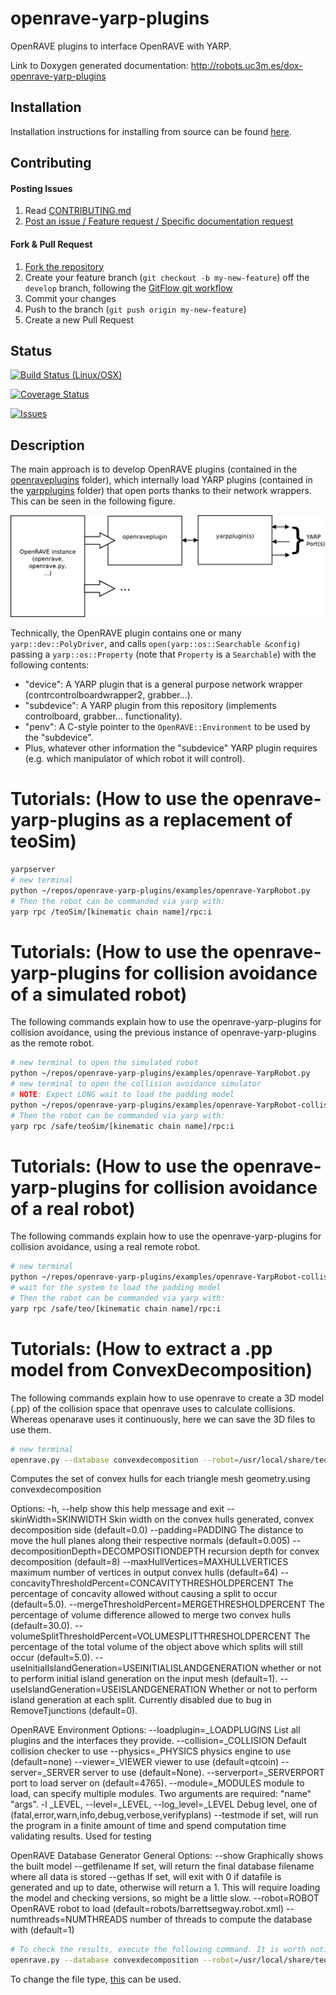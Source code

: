 # openrave-yarp-plugins

OpenRAVE plugins to interface OpenRAVE with YARP.

Link to Doxygen generated documentation: http://robots.uc3m.es/dox-openrave-yarp-plugins

## Installation

Installation instructions for installing from source can be found [here](doc/openrave-yarp-plugins-install.md).

## Contributing

#### Posting Issues

1. Read [CONTRIBUTING.md](https://github.com/roboticslab-uc3m/openrave-yarp-plugins/blob/master/CONTRIBUTING.md)
2. [Post an issue / Feature request / Specific documentation request](https://github.com/roboticslab-uc3m/openrave-yarp-plugins/issues)

#### Fork & Pull Request

1. [Fork the repository](https://github.com/roboticslab-uc3m/openrave-yarp-plugins/fork)
2. Create your feature branch (`git checkout -b my-new-feature`) off the `develop` branch, following the [GitFlow git workflow](https://www.atlassian.com/git/tutorials/comparing-workflows/gitflow-workflow)
3. Commit your changes
4. Push to the branch (`git push origin my-new-feature`)
5. Create a new Pull Request

## Status

[![Build Status (Linux/OSX)](https://travis-ci.org/roboticslab-uc3m/openrave-yarp-plugins.svg?branch=master)](https://travis-ci.org/roboticslab-uc3m/openrave-yarp-plugins)

[![Coverage Status](https://coveralls.io/repos/roboticslab-uc3m/openrave-yarp-plugins/badge.svg)](https://coveralls.io/r/roboticslab-uc3m/openrave-yarp-plugins)

[![Issues](https://img.shields.io/github/issues/roboticslab-uc3m/openrave-yarp-plugins.svg?label=Issues)](https://github.com/roboticslab-uc3m/openrave-yarp-plugins/issues)

## Description

The main approach is to develop OpenRAVE plugins (contained in the [openraveplugins](https://github.com/roboticslab-uc3m/openrave-yarp-plugins/tree/develop/openraveplugins) folder), which internally load YARP plugins (contained in the [yarpplugins](https://github.com/roboticslab-uc3m/openrave-yarp-plugins/tree/develop/yarpplugins) folder) that open ports thanks to their network wrappers. This can be seen in the following figure.

![Block Diagram](doc/readme/Diagram.png)

Technically, the OpenRAVE plugin contains one or many `yarp::dev::PolyDriver`, and calls  `open(yarp::os::Searchable &config)` passing a `yarp::os::Property` (note that `Property` is a `Searchable`) with the following contents:
- "device": A YARP plugin that is a general purpose network wrapper  (contrcontrolboardwrapper2, grabber...).
- "subdevice": A YARP plugin from this repository (implements controlboard, grabber... functionality).
- "penv": A C-style pointer to the `OpenRAVE::Environment` to be used by the "subdevice".
- Plus, whatever other information the "subdevice" YARP plugin requires (e.g. which manipulator of which robot it will control).

# Tutorials: (How to use the openrave-yarp-plugins as a replacement of teoSim)

```bash
yarpserver
# new terminal
python ~/repos/openrave-yarp-plugins/examples/openrave-YarpRobot.py
# Then the robot can be commanded via yarp with:
yarp rpc /teoSim/[kinematic chain name]/rpc:i
```

# Tutorials: (How to use the openrave-yarp-plugins for collision avoidance of a simulated robot)
The following commands explain how to use the openrave-yarp-plugins for collision avoidance, using the previous instance of openrave-yarp-plugins as the remote robot.

```bash
# new terminal to open the simulated robot
python ~/repos/openrave-yarp-plugins/examples/openrave-YarpRobot.py
# new terminal to open the collision avoidance simulator 
# NOTE: Expect LONG wait to load the padding model
python ~/repos/openrave-yarp-plugins/examples/openrave-YarpRobot-collision-sim.py
# Then the robot can be commanded via yarp with:
yarp rpc /safe/teoSim/[kinematic chain name]/rpc:i
```

# Tutorials: (How to use the openrave-yarp-plugins for collision avoidance of a real robot)
The following commands explain how to use the openrave-yarp-plugins for collision avoidance, using a real remote robot.

```bash
# new terminal
python ~/repos/openrave-yarp-plugins/examples/openrave-YarpRobot-collision-real.py
# wait for the system to load the padding model
# Then the robot can be commanded via yarp with:
yarp rpc /safe/teo/[kinematic chain name]/rpc:i
```

# Tutorials: (How to extract a .pp model from ConvexDecomposition)
The following commands explain how to use openrave to create a 3D model (.pp) of the collision space that openrave uses to calculate collisions. Whereas openarave uses it continuously, here we can save the 3D files to use them.

```bash
# new terminal
openrave.py --database convexdecomposition --robot=/usr/local/share/teo-openrave-models/contexts/openrave/teo/teo.robot.xml [options]
```
Computes the set of convex hulls for each triangle mesh geometry.using
convexdecomposition

Options:
  -h, --help            show this help message and exit
  --skinWidth=SKINWIDTH
                        Skin width on the convex hulls generated, convex
                        decomposition side (default=0.0)
  --padding=PADDING     The distance to move the hull planes along their
                        respective normals (default=0.005)
  --decompositionDepth=DECOMPOSITIONDEPTH
                        recursion depth for convex decomposition (default=8)
  --maxHullVertices=MAXHULLVERTICES
                        maximum number of vertices in output convex hulls
                        (default=64)
  --concavityThresholdPercent=CONCAVITYTHRESHOLDPERCENT
                        The percentage of concavity allowed without causing a
                        split to occur (default=5.0).
  --mergeThresholdPercent=MERGETHRESHOLDPERCENT
                        The percentage of volume difference allowed to merge
                        two convex hulls (default=30.0).
  --volumeSplitThresholdPercent=VOLUMESPLITTHRESHOLDPERCENT
                        The percentage of the total volume of the object above
                        which splits will still occur (default=5.0).
  --useInitialIslandGeneration=USEINITIALISLANDGENERATION
                        whether or not to perform initial island generation on
                        the input mesh (default=1).
  --useIslandGeneration=USEISLANDGENERATION
                        Whether or not to perform island generation at each
                        split.  Currently disabled due to bug in
                        RemoveTjunctions (default=0).

OpenRAVE Environment Options:
    --loadplugin=_LOADPLUGINS
                        List all plugins and the interfaces they provide.
    --collision=_COLLISION
                        Default collision checker to use
    --physics=_PHYSICS  physics engine to use (default=none)
    --viewer=_VIEWER    viewer to use (default=qtcoin)
    --server=_SERVER    server to use (default=None).
    --serverport=_SERVERPORT
                        port to load server on (default=4765).
    --module=_MODULES   module to load, can specify multiple modules. Two
                        arguments are required: "name" "args".
    -l _LEVEL, --level=_LEVEL, --log_level=_LEVEL
                        Debug level, one of
                        (fatal,error,warn,info,debug,verbose,verifyplans)
    --testmode          if set, will run the program in a finite amount of
                        time and spend computation time validating results.
                        Used for testing

  OpenRAVE Database Generator General Options:
    --show              Graphically shows the built model
    --getfilename       If set, will return the final database filename where
                        all data is stored
    --gethas            If set, will exit with 0 if datafile is generated and
                        up to date, otherwise will return a 1. This will
                        require loading the model and checking versions, so
                        might be a little slow.
    --robot=ROBOT       OpenRAVE robot to load
                        (default=robots/barrettsegway.robot.xml)
    --numthreads=NUMTHREADS
                        number of threads to compute the database with
                        (default=1)
```bash
# To check the results, execute the following command. It is worth noting that, the triangle count is not correct, this was contrasted using other tool.
openrave.py --database convexdecomposition --robot=/usr/local/share/teo-openrave-models/contexts/openrave/teo/teo.robot.xml --show
```

To change the file type, [this](https://github.com/roboticslab-uc3m/openrave-yarp-plugins/tree/0cead695c508f05b71e557e41cbf9d2ae0142799/scripts/openravepp-to-stl#openrave-to-stl-script) can be used.
